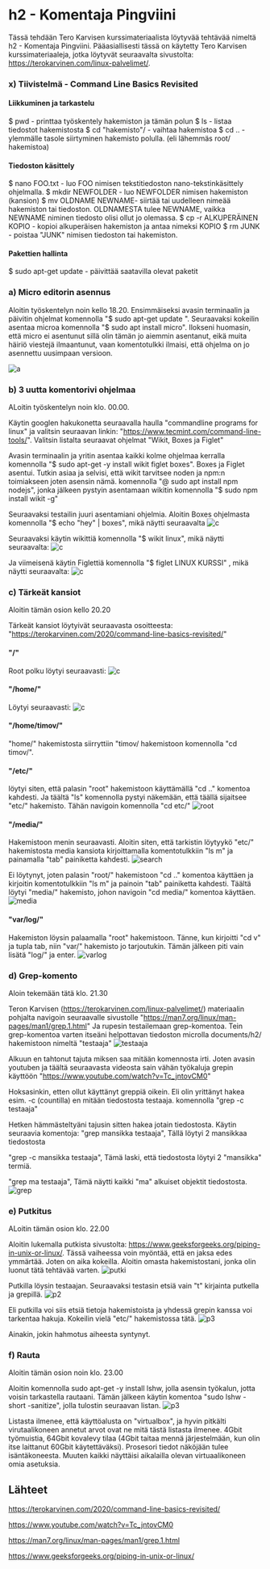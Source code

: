 # h2 - Komentaja Pingviini
Tässä tehdään Tero Karvisen kurssimateriaalista löytyvää tehtävää nimeltä h2 - Komentaja Pingviini.
Pääasiallisesti tässä on käytetty Tero Karvisen kurssimateriaaleja, jotka löytyvät seuraavalta sivustolta: https://terokarvinen.com/linux-palvelimet/.

### x) Tiivistelmä - Command Line Basics Revisited

#### Liikkuminen ja tarkastelu
$ pwd - printtaa työskentely hakemiston ja tämän polun
$ ls - listaa tiedostot hakemistosta
$ cd "hakemisto"/ - vaihtaa hakemistoa
$ cd .. - ylemmälle tasole siirtyminen hakemisto polulla. (eli lähemmäs root/ hakemistoa)

#### Tiedoston käsittely
$ nano FOO.txt - luo FOO nimisen tekstitiedoston nano-tekstinkäsittely ohjelmalla.
$ mkdir NEWFOLDER - luo NEWFOLDER nimisen hakemiston (kansion)
$ mv OLDNAME NEWNAME- siirtää tai uudelleen nimeää hakemiston tai tiedoston. OLDNAMESTA tulee NEWNAME, vaikka NEWNAME niminen tiedosto olisi ollut jo olemassa.
$ cp -r ALKUPERÄINEN KOPIO - kopioi alkuperäisen hakemiston ja antaa nimeksi KOPIO
$ rm JUNK - poistaa "JUNK" nimisen tiedoston tai hakemiston.

#### Pakettien hallinta
$ sudo apt-get update - päivittää saatavilla olevat paketit

### a) Micro editorin asennus

Aloitin työskentelyn noin kello 18.20. Ensimmäiseksi avasin terminaalin ja päivitin ohjelmat komennolla "$ sudo apt-get update
". Seuraavaksi kokeilin asentaa microa komennolla "$ sudo apt install micro". Ilokseni huomasin, että micro ei asentunut sillä olin tämän jo aiemmin asentanut, eikä muita häiriö viestejä ilmaantunut, vaan komentotulkki ilmaisi, että ohjelma on jo asennettu uusimpaan versioon.

![a](images/micro.png)

### b) 3 uutta komentorivi ohjelmaa
ALoitin työskentelyn noin klo. 00.00.

Käytin googlen hakukonetta seuraavalla haulla "commandline programs for linux" ja valitsin seuraavan linkin: "https://www.tecmint.com/command-line-tools/". Valitsin listalta seuraavat ohjelmat "Wikit, Boxes ja Figlet"

Avasin terminaalin ja yritin asentaa kaikki kolme ohjelmaa kerralla komennolla "$ sudo apt-get -y install wikit figlet boxes". Boxes ja Figlet asentui.
Tutkin asiaa ja selvisi, että wikit tarvitsee noden ja npm:n toimiakseen joten asensin nämä. komennolla "@ sudo apt install npm nodejs", jonka jälkeen pystyin asentamaan wikitin komennolla "$ sudo npm install wikit -g"

Seuraavaksi testailin juuri asentamiani ohjelmia. Aloitin Boxes ohjelmasta komennolla "$ echo "hey" | boxes", mikä näytti seuraavalta
![c](images/boxes.png)

Seuraavaksi käytin wikittiä komennolla "$ wikit linux", mikä näytti seuraavalta:
![c](images/linux.png)

Ja viimeisenä käytin Figlettiä komennolla "$ figlet LINUX KURSSI" , mikä näytti seuraavalta:
![c](images/figlet.png)

### c) Tärkeät kansiot

Aloitin tämän osion kello 20.20

Tärkeät kansiot löytyivät seuraavasta osoitteesta: "https://terokarvinen.com/2020/command-line-basics-revisited/"

#### "/" 
Root polku löytyi seuraavasti:
![c](images/root.png)

#### "/home/" 
Löytyi seuraavasti:
![c](images/home.png)

#### "/home/timov/" 
"home/" hakemistosta siirryttiin "timov/ hakemistoon komennolla "cd timov/". 

#### "/etc/" 
löytyi siten, että palasin "root" hakemistoon käyttämällä "cd .." komentoa kahdesti. Ja täältä "ls" komennolla pystyi näkemään, että täällä sijaitsee "etc/" hakemisto. Tähän navigoin komennolla "cd etc/"
![root](images/root.png)

#### "/media/" 
Hakemistoon menin seuraavasti. Aloitin siten, että tarkistin löytyykö "etc/" hakemistosta media kansiota kirjoittamalla komentotulkkiin "ls m" ja painamalla "tab" painiketta kahdesti.
![search](images/searching.png)

Ei löytynyt, joten palasin "root/" hakemistoon "cd .." komentoa käyttäen ja kirjoitin komentotulkkiin "ls m" ja painoin "tab" painiketta kahdesti. Täältä löytyi "media/" hakemisto, johon navigoin "cd media/" komentoa käyttäen.
![media](images/media.png)

#### "var/log/"
Hakemiston löysin palaamalla "root" hakemistoon. Tänne, kun kirjoitti "cd v" ja tupla tab, niin "var/" hakemisto jo tarjoutukin. Tämän jälkeen piti vain lisätä "log/" ja enter.
![varlog](images/var_log2.png)

### d) Grep-komento
Aloin tekemään tätä klo. 21.30

Teron Karvisen (https://terokarvinen.com/linux-palvelimet/) materiaalin pohjalta navigoin seuraavalle sivustolle "https://man7.org/linux/man-pages/man1/grep.1.html" Ja rupesin testailemaan grep-komentoa.
Tein grep-komentoa varten itseäni helpottavan tiedoston microlla documents/h2/ hakemistoon nimeltä "testaaja"
![testaaja](images/testaaja.png)

Alkuun en tahtonut tajuta miksen saa mitään komennosta irti. Joten avasin youtuben ja täältä seuraavasta videosta sain vähän työkaluja grepin käyttöön "https://www.youtube.com/watch?v=Tc_jntovCM0"

Hoksasinkin, etten ollut käyttänyt greppiä oikein. Eli olin yrittänyt hakea esim. -c (countilla) en mitään tiedostosta testaaja. komennolla "grep -c testaaja"

Hetken hämmästeltyäni tajusin sitten hakea jotain tiedostosta.
Käytin seuraavia komentoja:
"grep mansikka testaaja", Tällä löytyi 2 mansikkaa tiedostosta

"grep -c mansikka testaaja", Tämä laski, että tiedostosta löytyi 2 "mansikka" termiä.

"grep ma testaaja", Tämä näytti kaikki "ma" alkuiset objektit tiedostosta.
![grep](images/grep.png)

### e) Putkitus
ALoitin tämän osion klo. 22.00

Aloitin lukemalla putkista sivustolta: https://www.geeksforgeeks.org/piping-in-unix-or-linux/. Tässä vaiheessa voin myöntää, että en jaksa edes ymmärtää. Joten on aika kokeilla.
Aloitin omasta hakemistostani, jonka olin luonut tätä tehtävää varten.
![putki](images/putkia.png)

Putkilla löysin testaajan. Seuraavaksi testasin etsiä vain "t" kirjainta putkella ja grepillä.
![p2](images/putkia2.png)

Eli putkilla voi siis etsiä tietoja hakemistoista ja yhdessä grepin kanssa voi tarkentaa hakuja. Kokeilin vielä "etc/" hakemistossa tätä.
![p3](images/putkia3.png)

Ainakin, jokin hahmotus aiheesta syntynyt.

### f) Rauta
Aloitin tämän osion noin klo. 23.00

Aloitin komennolla sudo apt-get -y install lshw, jolla asensin työkalun, jotta voisin tarkastella rautaani.
Tämän jälkeen käytin komentoa "sudo lshw -short -sanitize", jolla tulostin seuraavan listan.
![p3](images/rauta.png)

Listasta ilmenee, että käyttöalusta on "virtualbox", ja hyvin pitkälti virutaalikoneen annetut arvot ovat ne mitä tästä listasta ilmenee. 4Gbit työmuistia, 64Gbit kovalevy tilaa (4Gbit taitaa mennä järjestelmään, kun olin itse laittanut 60Gbit käytettäväksi). Prosesori tiedot näköjään tulee isäntäkoneesta. Muuten kaikki näyttäisi aikalailla olevan virtuaalikoneen omia asetuksia.

## Lähteet

https://terokarvinen.com/2020/command-line-basics-revisited/

https://www.youtube.com/watch?v=Tc_jntovCM0

https://man7.org/linux/man-pages/man1/grep.1.html

https://www.geeksforgeeks.org/piping-in-unix-or-linux/


